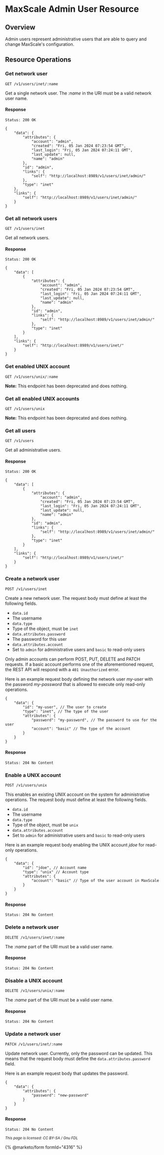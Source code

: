 # MaxScale Admin User Resource

## Overview

Admin users represent administrative users that are able to query and change
MaxScale's configuration.

## Resource Operations

### Get network user

```
GET /v1/users/inet/:name
```

Get a single network user. The _:name_ in the URI must be a valid network
user name.

#### Response

`Status: 200 OK`

```
{
    "data": {
        "attributes": {
            "account": "admin",
            "created": "Fri, 05 Jan 2024 07:23:54 GMT",
            "last_login": "Fri, 05 Jan 2024 07:24:11 GMT",
            "last_update": null,
            "name": "admin"
        },
        "id": "admin",
        "links": {
            "self": "http://localhost:8989/v1/users/inet/admin/"
        },
        "type": "inet"
    },
    "links": {
        "self": "http://localhost:8989/v1/users/inet/admin/"
    }
}
```

### Get all network users

```
GET /v1/users/inet
```

Get all network users.

#### Response

`Status: 200 OK`

```
{
    "data": [
        {
            "attributes": {
                "account": "admin",
                "created": "Fri, 05 Jan 2024 07:23:54 GMT",
                "last_login": "Fri, 05 Jan 2024 07:24:11 GMT",
                "last_update": null,
                "name": "admin"
            },
            "id": "admin",
            "links": {
                "self": "http://localhost:8989/v1/users/inet/admin/"
            },
            "type": "inet"
        }
    ],
    "links": {
        "self": "http://localhost:8989/v1/users/inet/"
    }
}
```

### Get enabled UNIX account

```
GET /v1/users/unix/:name
```

**Note:** This endpoint has been deprecated and does nothing.

### Get all enabled UNIX accounts

```
GET /v1/users/unix
```

**Note:** This endpoint has been deprecated and does nothing.

### Get all users

```
GET /v1/users
```

Get all administrative users.

#### Response

`Status: 200 OK`

```
{
    "data": [
        {
            "attributes": {
                "account": "admin",
                "created": "Fri, 05 Jan 2024 07:23:54 GMT",
                "last_login": "Fri, 05 Jan 2024 07:24:11 GMT",
                "last_update": null,
                "name": "admin"
            },
            "id": "admin",
            "links": {
                "self": "http://localhost:8989/v1/users/inet/admin/"
            },
            "type": "inet"
        }
    ],
    "links": {
        "self": "http://localhost:8989/v1/users/inet/"
    }
}
```

### Create a network user

```
POST /v1/users/inet
```

Create a new network user. The request body must define at least the
following fields.

* `data.id`
* The username
* `data.type`
* Type of the object, must be `inet`
* `data.attributes.password`
* The password for this user
* `data.attributes.account`
* Set to `admin` for administrative users and `basic` to read-only users

Only admin accounts can perform POST, PUT, DELETE and PATCH requests. If a basic
account performs one of the aforementioned request, the REST API will respond
with a `401 Unauthorized` error.

Here is an example request body defining the network user _my-user_ with the
password _my-password_ that is allowed to execute only read-only operations.

```
{
    "data": {
        "id": "my-user", // The user to create
        "type": "inet", // The type of the user
        "attributes": {
            "password": "my-password", // The password to use for the user
            "account": "basic" // The type of the account
        }
    }
}
```

#### Response

```
Status: 204 No Content
```

### Enable a UNIX account

```
POST /v1/users/unix
```

This enables an existing UNIX account on the system for administrative
operations. The request body must define at least the following fields.

* `data.id`
* The username
* `data.type`
* Type of the object, must be `unix`
* `data.attributes.account`
* Set to `admin` for administrative users and `basic` to read-only users

Here is an example request body enabling the UNIX account _jdoe_ for read-only operations.

```
{
    "data": {
        "id": "jdoe", // Account name
        "type": "unix" // Account type
        "attributes": {
            "account": "basic" // Type of the user account in MaxScale
        }
    }
}
```

#### Response

```
Status: 204 No Content
```

### Delete a network user

```
DELETE /v1/users/inet/:name
```

The _:name_ part of the URI must be a valid user name.

#### Response

```
Status: 204 No Content
```

### Disable a UNIX account

```
DELETE /v1/users/unix/:name
```

The _:name_ part of the URI must be a valid user name.

#### Response

```
Status: 204 No Content
```

### Update a network user

```
PATCH /v1/users/inet/:name
```

Update network user. Currently, only the password can be updated. This
means that the request body must define the `data.attributes.password`
field.

Here is an example request body that updates the password.

```
{
    "data": {
        "attributes": {
            "password": "new-password"
        }
    }
}
```

#### Response

```
Status: 204 No Content
```

<sub>_This page is licensed: CC BY-SA / Gnu FDL_</sub>

{% @marketo/form formId="4316" %}
